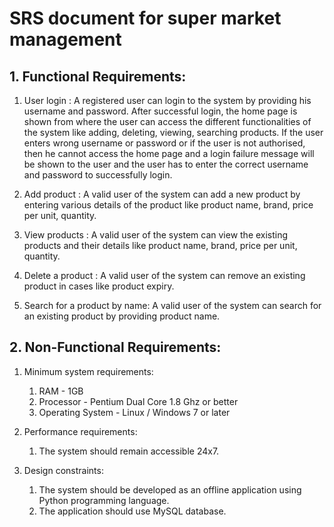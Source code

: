 # SRS document for super market management

## 1. Functional Requirements:
1. User login : A registered user can login to the system by providing his username and password.
	 After successful login, the home page is shown from where the user can access the different 
	 functionalities of the system like adding, deleting, viewing, searching products. 
	 If the user enters wrong username or password or if the user is not authorised,
	 then he cannot access the home page and a login failure message will be shown to the user and the
	 user has to enter the correct username and password to successfully login.
	   
2. Add product : A valid user of the system can add a new product by entering various details of the
	 product like product name, brand, price per unit, quantity.
	   
3. View products : A valid user of the system can view the existing products and their details like
	 product name, brand, price per unit, quantity.
	
4. Delete a product : A valid user of the system can remove an existing product in cases like product
	 expiry.

5. Search for a product by name: A valid user of the system can search for an existing product by providing product name.
	
## 2. Non-Functional Requirements:
1. Minimum system requirements:
	 1. RAM - 1GB
	 2. Processor - Pentium Dual Core 1.8 Ghz or better
   	 3. Operating System - Linux / Windows 7 or later
   
2. Performance requirements: 
	 1. The system should remain accessible 24x7.
  
3. Design constraints:
	 1. The system should be developed as an offline application using Python programming language.
	 2. The application should use MySQL database.

